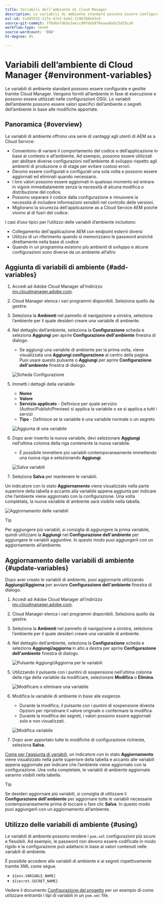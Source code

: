 ```yaml
---
title: Variabili dell’ambiente di Cloud Manager
description: Le variabili di ambiente standard possono essere configurate e gestite tramite Cloud Manager e fornite all’ambiente di runtime, da utilizzare nella configurazione OSGi.
exl-id: 5cdd5532-11fe-47a3-beb2-21967b0e43c6
source-git-commit: 7f8d6afdb5e3aecc90fdeb870eaaa0a5c5d29ca9
workflow-type: tm+mt
source-wordcount: '868'
ht-degree: 0%

---
```



# Variabili dell’ambiente di Cloud Manager {#environment-variables}

Le variabili di ambiente standard possono essere configurate e gestite tramite Cloud Manager. Vengono forniti all’ambiente in fase di esecuzione e possono essere utilizzati nelle configurazioni OSGi. Le variabili dell’ambiente possono essere valori specifici dell’ambiente o segreti dell’ambiente in base alle modifiche apportate.

## Panoramica {#overview}

Le variabili di ambiente offrono una serie di vantaggi agli utenti di AEM as a Cloud Service:

* Consentono di variare il comportamento del codice e dell’applicazione in base al contesto e all’ambiente. Ad esempio, possono essere utilizzati per abilitare diverse configurazioni nell’ambiente di sviluppo rispetto agli ambienti di produzione o di stage per evitare costosi errori.
* Devono essere configurati e configurati una sola volta e possono essere aggiornati ed eliminati quando necessario.
* I loro valori possono essere aggiornati in qualsiasi momento ed entrare in vigore immediatamente senza la necessità di alcuna modifica o distribuzione del codice.
* Possono separare il codice dalla configurazione e rimuovere la necessità di includere informazioni sensibili nel controllo delle versioni.
* Migliorano la sicurezza dell&#39;applicazione as a Cloud Service AEM poiché vivono al di fuori del codice.

I casi d’uso tipici per l’utilizzo delle variabili d’ambiente includono:

* Collegamento dell&#39;applicazione AEM con endpoint esterni diversi
* Utilizzo di un riferimento quando si memorizzano le password anziché direttamente nella base di codice
* Quando in un programma esistono più ambienti di sviluppo e alcune configurazioni sono diverse da un ambiente all’altro

## Aggiunta di variabili di ambiente {#add-variables}

1. Accedi ad Adobe Cloud Manager all’indirizzo [my.cloudmanager.adobe.com](https://my.cloudmanager.adobe.com/).
1. Cloud Manager elenca i vari programmi disponibili. Seleziona quello da gestire.
1. Seleziona la **Ambienti** nel pannello di navigazione a sinistra, seleziona l’ambiente per il quale desideri creare una variabile di ambiente.
1. Nel dettaglio dell’ambiente, seleziona la **Configurazione** scheda e seleziona **Aggiungi** per aprire **Configurazione dell&#39;ambiente** finestra di dialogo.
   * Se aggiungi una variabile di ambiente per la prima volta, viene visualizzata una **Aggiungi configurazione** al centro della pagina. Puoi usare questo pulsante o **Aggiungi** per aprire **Configurazione dell&#39;ambiente** finestra di dialogo.

   ![Scheda Configurazione](assets/configuration-tab.png)

1. Immetti i dettagli della variabile.
   * **Nome**
   * **Valore**
   * **Servizio applicato** - Definisce per quale servizio (Author/Publish/Preview) si applica la variabile o se si applica a tutti i servizi
   * **Tipo** - Definisce se la variabile è una variabile normale o un segreto

   ![Aggiunta di una variabile](assets/add-variable.png)

1. Dopo aver inserito la nuova variabile, devi selezionare **Aggiungi** nell’ultima colonna della riga contenente la nuova variabile.
   * È possibile immettere più variabili contemporaneamente immettendo una nuova riga e selezionando **Aggiungi**.

   ![Salva variabili](assets/save-variables.png)

1. Seleziona **Salva** per mantenere le variabili.

Un indicatore con lo stato **Aggiornamento** viene visualizzato nella parte superiore della tabella e accanto alla variabile appena aggiunta per indicare che l’ambiente viene aggiornato con la configurazione. Una volta completata, la nuova variabile di ambiente sarà visibile nella tabella.

![Aggiornamento delle variabili](assets/updating-variables.png)

>[!TIP]
>
>Per aggiungere più variabili, si consiglia di aggiungere la prima variabile, quindi utilizzare la **Aggiungi** nel **Configurazione dell&#39;ambiente** per aggiungere le variabili aggiuntive. In questo modo puoi aggiungerli con un aggiornamento all’ambiente.

## Aggiornamento delle variabili di ambiente {#update-variables}

Dopo aver creato le variabili di ambiente, puoi aggiornarle utilizzando **Aggiungi/Aggiorna** per avviare **Configurazione dell&#39;ambiente** finestra di dialogo.

1. Accedi ad Adobe Cloud Manager all’indirizzo [my.cloudmanager.adobe.com](https://my.cloudmanager.adobe.com/).
1. Cloud Manager elenca i vari programmi disponibili. Seleziona quello da gestire.
1. Seleziona la **Ambienti** nel pannello di navigazione a sinistra, seleziona l’ambiente per il quale desideri creare una variabile di ambiente.
1. Nel dettaglio dell’ambiente, seleziona la **Configurazione** scheda e seleziona **Aggiungi/aggiorna** in alto a destra per aprire **Configurazione dell&#39;ambiente** finestra di dialogo.

   ![Pulsante Aggiungi/Aggiorna per le variabili](assets/add-update-variables.png)

1. Utilizzando il pulsante con i puntini di sospensione nell’ultima colonna della riga della variabile da modificare, selezionare **Modifica** o **Elimina**.

   ![Modificare o eliminare una variabile](assets/edit-delete-variable.png)

1. Modifica la variabile di ambiente in base alle esigenze.
   * Durante la modifica, il pulsante con i puntini di sospensione diventa Opzioni per ripristinare il valore originale o confermare la modifica.
   * Durante la modifica dei segreti, i valori possono essere aggiornati solo e non visualizzati.

   ![Modifica variabile](assets/edit-variable.png)

1. Dopo aver apportato tutte le modifiche di configurazione richieste, seleziona **Salva**.

[Come per l’aggiunta di variabili,](#add-variables) un indicatore con lo stato **Aggiornamento** viene visualizzato nella parte superiore della tabella e accanto alle variabili appena aggiornate per indicare che l’ambiente viene aggiornato con la configurazione. Una volta completate, le variabili di ambiente aggiornate saranno visibili nella tabella.

>[!TIP]
>
>Se desideri aggiornare più variabili, si consiglia di utilizzare il **Configurazione dell&#39;ambiente** per aggiornare tutte le variabili necessarie contemporaneamente prima di toccare o fare clic **Salva**. In questo modo puoi aggiungerli con un aggiornamento all’ambiente.

## Utilizzo delle variabili di ambiente {#using}

Le variabili di ambiente possono rendere i `pom.xml` configurazioni più sicure e flessibili. Ad esempio, le password non devono essere codificate in modo rigido e la configurazione può adattarsi in base ai valori contenuti nelle variabili di ambiente.

È possibile accedere alle variabili di ambiente e ai segreti rispettivamente tramite XML come segue.

* `${env.VARIABLE_NAME}`
* `${secret.SECRET_NAME}`

Vedere il documento [Configurazione del progetto](/help/implementing/cloud-manager/getting-access-to-aem-in-cloud/setting-up-project.md#password-protected-maven-repository-support-password-protected-maven-repositories) per un esempio di come utilizzare entrambi i tipi di variabili in un `pom.xml` file.
